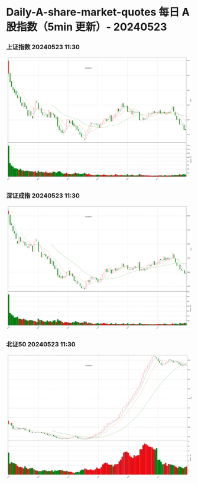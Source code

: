 
# Daily-A-share-market-quotes 每日 A 股指数（5min 更新）- 20240523

### 上证指数 20240523 11:30
![](./fig/2024/5/20240523-sh000001.png)

### 深证成指 20240523 11:30
![](./fig/2024/5/20240523-sz399001.png)

### 北证50 20240523 11:30
![](./fig/2024/5/20240523-bj899050.png)
